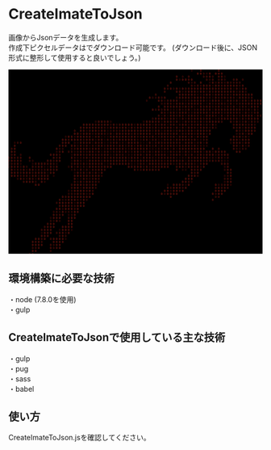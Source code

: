 # CreateImateToJson  
画像からJsonデータを生成します。  
作成下ピクセルデータはでダウンロード可能です。
(ダウンロード後に、JSON形式に整形して使用すると良いでしょう。)  

![馬](https://github.com/akakuro43/CreateImageToJson/blob/master/src/images/common/make_pixel_horse.jpg "馬")

## 環境構築に必要な技術
・node (7.8.0を使用)  
・gulp  

## CreateImateToJsonで使用している主な技術
・gulp  
・pug  
・sass  
・babel  

## 使い方
CreateImateToJson.jsを確認してください。
